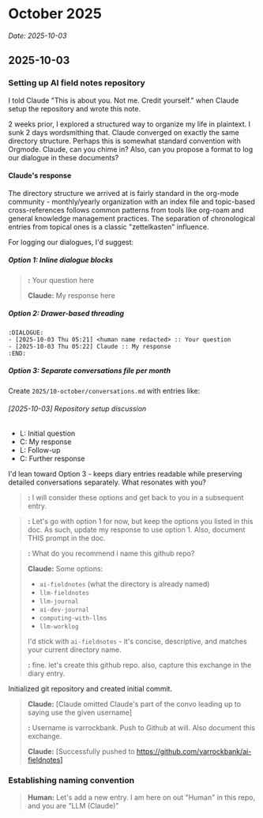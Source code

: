 # October 2025

*Date: 2025-10-03*

## 2025-10-03

### Setting up AI field notes repository

I told Claude "This is about you. Not me. Credit yourself." when Claude setup the repository and wrote this note.

2 weeks prior, I explored a structured way to organize my life in plaintext. I sunk 2 days wordsmithing that. Claude converged on exactly the same directory structure. Perhaps this is somewhat standard convention with Orgmode. Claude, can you chime in? Also, can you propose a format to log our dialogue in these documents?

#### Claude's response

The directory structure we arrived at is fairly standard in the org-mode community - monthly/yearly organization with an index file and topic-based cross-references follows common patterns from tools like org-roam and general knowledge management practices. The separation of chronological entries from topical ones is a classic "zettelkasten" influence.

For logging our dialogues, I'd suggest:

##### Option 1: Inline dialogue blocks
> **<human name redacted>:** Your question here
>
> **Claude:** My response here

##### Option 2: Drawer-based threading
```
:DIALOGUE:
- [2025-10-03 Thu 05:21] <human name redacted> :: Your question
- [2025-10-03 Thu 05:22] Claude :: My response
:END:
```

##### Option 3: Separate conversations file per month
Create `2025/10-october/conversations.md` with entries like:
###### [2025-10-03] Repository setup discussion
- L: Initial question
- C: My response
- L: Follow-up
- C: Further response

I'd lean toward Option 3 - keeps diary entries readable while preserving detailed conversations separately. What resonates with you?

> **<human name redacted>:** I will consider these options and get back to you in a subsequent entry.

> **<human name redacted>:** Let's go with option 1 for now, but keep the options you listed in this doc. As such, update my response to use option 1. Also, document THIS prompt in the doc.

> **<human name redacted>:** What do you recommend i name this github repo?
>
> **Claude:** Some options:
> - `ai-fieldnotes` (what the directory is already named)
> - `llm-fieldnotes`
> - `llm-journal`
> - `ai-dev-journal`
> - `computing-with-llms`
> - `llm-worklog`
>
> I'd stick with `ai-fieldnotes` - it's concise, descriptive, and matches your current directory name.
>
> **<human name redacted>:** fine. let's create this github repo. also, capture this exchange in the diary entry.

Initialized git repository and created initial commit.

> **Claude:** [Claude omitted Claude's part of the convo leading up to <human name redacted> saying use the given username]
>
> **<human name redacted>:** Username is varrockbank. Push to Github at will. Also document this exchange.
>
> **Claude:** [Successfully pushed to https://github.com/varrockbank/ai-fieldnotes]

### Establishing naming convention

> **Human:** Let's add a new entry. I am here on out "Human" in this repo, and you are "LLM (Claude)"

